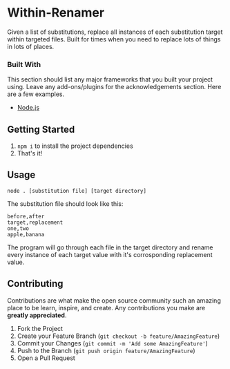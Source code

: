 # Within-Renamer

Given a list of substitutions, replace all instances of each substitution target within targeted files. Built for times when you need to replace lots of things in lots of places.

### Built With

This section should list any major frameworks that you built your project using. Leave any add-ons/plugins for the acknowledgements section. Here are a few examples.
* [Node.js](nodejs.org)

## Getting Started

1. ```npm i``` to install the project dependencies
2. That's it!

<!-- USAGE EXAMPLES -->
## Usage

```node . [substitution file] [target directory]```

The substitution file should look like this:
```csv
before,after
target,replacement
one,two
apple,banana
```

The program will go through each file in the target directory and rename every instance of each target value with it's corrosponding replacement value.

<!-- CONTRIBUTING -->
## Contributing

Contributions are what make the open source community such an amazing place to be learn, inspire, and create. Any contributions you make are **greatly appreciated**.

1. Fork the Project
2. Create your Feature Branch (`git checkout -b feature/AmazingFeature`)
3. Commit your Changes (`git commit -m 'Add some AmazingFeature'`)
4. Push to the Branch (`git push origin feature/AmazingFeature`)
5. Open a Pull Request

<!-- ACKNOWLEDGEMENTS
## Acknowledgements
* [GitHub Emoji Cheat Sheet](https://www.webpagefx.com/tools/emoji-cheat-sheet)
* [Img Shields](https://shields.io)
* [Choose an Open Source License](https://choosealicense.com)
* [GitHub Pages](https://pages.github.com)
* [Animate.css](https://daneden.github.io/animate.css)
* [Loaders.css](https://connoratherton.com/loaders)
* [Slick Carousel](https://kenwheeler.github.io/slick)
* [Smooth Scroll](https://github.com/cferdinandi/smooth-scroll)
* [Sticky Kit](http://leafo.net/sticky-kit)
* [JVectorMap](http://jvectormap.com)
* [Font Awesome](https://fontawesome.com) -->
